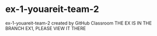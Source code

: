 # ex-1-youareit-team-2
ex-1-youareit-team-2 created by GitHub Classroom
THE EX IS IN THE BRANCH EX1, PLEASE VIEW IT THERE

